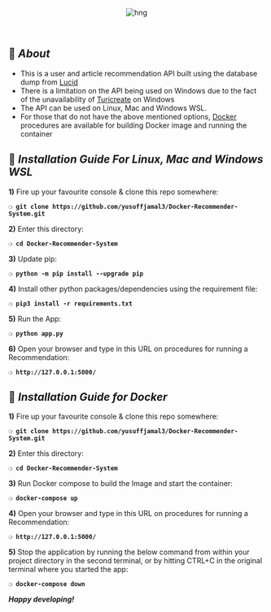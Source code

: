 <div align="center">

![hng](https://res.cloudinary.com/iambeejayayo/image/upload/v1554240066/brand-logo.png)

<br>

</div>

## :page_with_curl: _About_
- This is a user and article recommendation API built using the database dump from [Lucid](https://lucid.blog)
- There is a limitation on the API being used on Windows due to the fact of the unavailability of [Turicreate](https://github.com/apple/turicreate) on Windows
- The API can be used on Linux, Mac and Windows WSL.
- For those that do not have the above mentioned options, [Docker](https://www.docker.com) procedures are available for building Docker image and running the container

## :page_with_curl: _Installation Guide For Linux, Mac and Windows WSL_

**1)** Fire up your favourite console & clone this repo somewhere:

__`❍ git clone https://github.com/yusuffjamal3/Docker-Recommender-System.git`__

**2)** Enter this directory:

__`❍ cd Docker-Recommender-System`__

**3)** Update pip:

__`❍ python -m pip install --upgrade pip`__

**4)** Install other python packages/dependencies using the requirement file:

__`❍ pip3 install -r requirements.txt`__

**5)** Run the App:

__`❍ python app.py`__

**6)** Open your browser and type in this URL on procedures for running a Recommendation:

__`❍ http://127.0.0.1:5000/`__


## :page_with_curl: _Installation Guide for Docker_

**1)** Fire up your favourite console & clone this repo somewhere:

__`❍ git clone https://github.com/yusuffjamal3/Docker-Recommender-System.git`__

**2)** Enter this directory:

__`❍ cd Docker-Recommender-System`__

**3)** Run Docker compose to build the Image and start the container:

__`❍ docker-compose up`__

**4)** Open your browser and type in this URL on procedures for running a Recommendation:

__`❍ http://127.0.0.1:5000/`__

**5)** Stop the application by running the below command from within your project directory in the second terminal, or by hitting CTRL+C in the original terminal where you started the app:

__`❍ docker-compose down`__

__*Happy developing!*__
